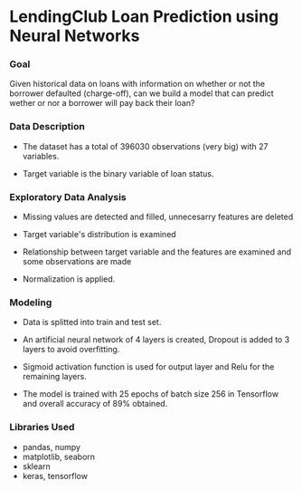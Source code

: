 # LendingClub Loan Prediction using Neural Networks

### Goal
Given historical data on loans with information on whether or not the borrower defaulted (charge-off), can we build a model that can predict wether or nor a borrower will pay back their loan?

### Data Description
* The dataset has a total of 396030 observations (very big) with 27 variables.

* Target variable is the binary variable of loan status.

### Exploratory Data Analysis
* Missing values are detected and filled, unnecesarry features are deleted

* Target variable's distribution is examined

* Relationship between target variable and the features are examined and some observations are made

* Normalization is applied.

### Modeling
* Data is splitted into train and test set.

* An artificial neural network of 4 layers is created, Dropout is added to 3 layers to avoid overfitting.

* Sigmoid activation function is used for output layer and Relu for the remaining layers.

* The model is trained with 25 epochs of batch size 256 in Tensorflow and overall accuracy of 89% obtained.


### Libraries Used
* pandas, numpy
* matplotlib, seaborn
* sklearn
* keras, tensorflow
